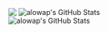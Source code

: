 <div style="display: flex; flex-direction: row; gap: 4px;">
  <img src="https://github-stats-tawny-pi.vercel.app/api?username=alowap&show_icons=true" />
  <img src="https://github-readme-streak-stats.herokuapp.com/?user=alowap&theme=default&hide_border=true" alt="alowap's GitHub Stats" />
</div>
<img src="https://github-stats-tawny-pi.vercel.app/api/top-langs/?username=alowap&theme=default&show_icons=true&hide_border=true&layout=compact" alt="alowap's GitHub Stats" />
